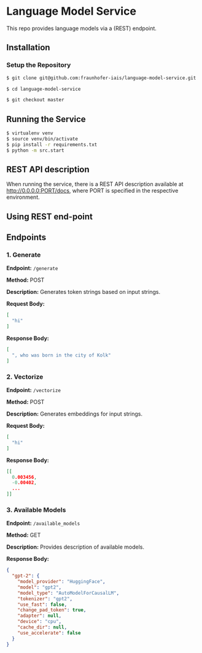 # Language Model Service
This repo provides language models via a (REST) endpoint.

## Installation

### Setup the Repository

```bash
$ git clone git@github.com:fraunhofer-iais/language-model-service.git

$ cd language-model-service

$ git checkout master
```
## Running the Service
```bash
$ virtualenv venv
$ source venv/bin/activate
$ pip install -r requirements.txt
$ python -m src.start
```
## REST API description
When running the service, there is a REST API description available at http://0.0.0.0:PORT/docs, where PORT is specified in the respective environment.

## Using REST end-point

## Endpoints

### 1. Generate

**Endpoint:** `/generate`

**Method:** POST

**Description:** Generates token strings based on input strings.

**Request Body:**
```json
[
  "hi"
]
```

**Response Body:**
```json
[
  ", who was born in the city of Kolk"
]
```

### 2. Vectorize

**Endpoint:** `/vectorize`

**Method:** POST

**Description:** Generates embeddings for input strings.

**Request Body:**
```json
[
  "hi"
]
```

**Response Body:**
```json
[[
  0.003456,
  -0.00402,
  ...
]]
```

### 3. Available Models

**Endpoint:** `/available_models`

**Method:** GET

**Description:** Provides description of available models.

**Response Body:**
```json
{
  "gpt-2": {
    "model_provider": "HuggingFace",
    "model": "gpt2",
    "model_type": "AutoModelForCausalLM",
    "tokenizer": "gpt2",
    "use_fast": false,
    "change_pad_token": true,
    "adapter": null,
    "device": "cpu",
    "cache_dir": null,
    "use_accelerate": false
  }
}
```
